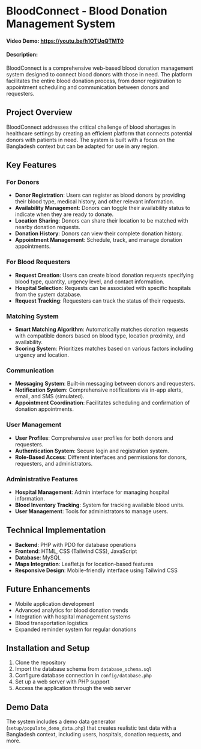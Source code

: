 # BloodConnect - Blood Donation Management System

#### Video Demo: https://youtu.be/h1OTUqQTMT0

#### Description:

BloodConnect is a comprehensive web-based blood donation management system designed to connect blood donors with those in need. The platform facilitates the entire blood donation process, from donor registration to appointment scheduling and communication between donors and requesters.

## Project Overview

BloodConnect addresses the critical challenge of blood shortages in healthcare settings by creating an efficient platform that connects potential donors with patients in need. The system is built with a focus on the Bangladesh context but can be adapted for use in any region.

## Key Features

### For Donors
- **Donor Registration**: Users can register as blood donors by providing their blood type, medical history, and other relevant information.
- **Availability Management**: Donors can toggle their availability status to indicate when they are ready to donate.
- **Location Sharing**: Donors can share their location to be matched with nearby donation requests.
- **Donation History**: Donors can view their complete donation history.
- **Appointment Management**: Schedule, track, and manage donation appointments.

### For Blood Requesters
- **Request Creation**: Users can create blood donation requests specifying blood type, quantity, urgency level, and contact information.
- **Hospital Selection**: Requests can be associated with specific hospitals from the system database.
- **Request Tracking**: Requesters can track the status of their requests.

### Matching System
- **Smart Matching Algorithm**: Automatically matches donation requests with compatible donors based on blood type, location proximity, and availability.
- **Scoring System**: Prioritizes matches based on various factors including urgency and location.

### Communication
- **Messaging System**: Built-in messaging between donors and requesters.
- **Notification System**: Comprehensive notifications via in-app alerts, email, and SMS (simulated).
- **Appointment Coordination**: Facilitates scheduling and confirmation of donation appointments.

### User Management
- **User Profiles**: Comprehensive user profiles for both donors and requesters.
- **Authentication System**: Secure login and registration system.
- **Role-Based Access**: Different interfaces and permissions for donors, requesters, and administrators.

### Administrative Features
- **Hospital Management**: Admin interface for managing hospital information.
- **Blood Inventory Tracking**: System for tracking available blood units.
- **User Management**: Tools for administrators to manage users.

## Technical Implementation

- **Backend**: PHP with PDO for database operations
- **Frontend**: HTML, CSS (Tailwind CSS), JavaScript
- **Database**: MySQL
- **Maps Integration**: Leaflet.js for location-based features
- **Responsive Design**: Mobile-friendly interface using Tailwind CSS

## Future Enhancements

- Mobile application development
- Advanced analytics for blood donation trends
- Integration with hospital management systems
- Blood transportation logistics
- Expanded reminder system for regular donations

## Installation and Setup

1. Clone the repository
2. Import the database schema from `database_schema.sql`
3. Configure database connection in `config/database.php`
4. Set up a web server with PHP support
5. Access the application through the web server

## Demo Data

The system includes a demo data generator (`setup/populate_demo_data.php`) that creates realistic test data with a Bangladesh context, including users, hospitals, donation requests, and more.